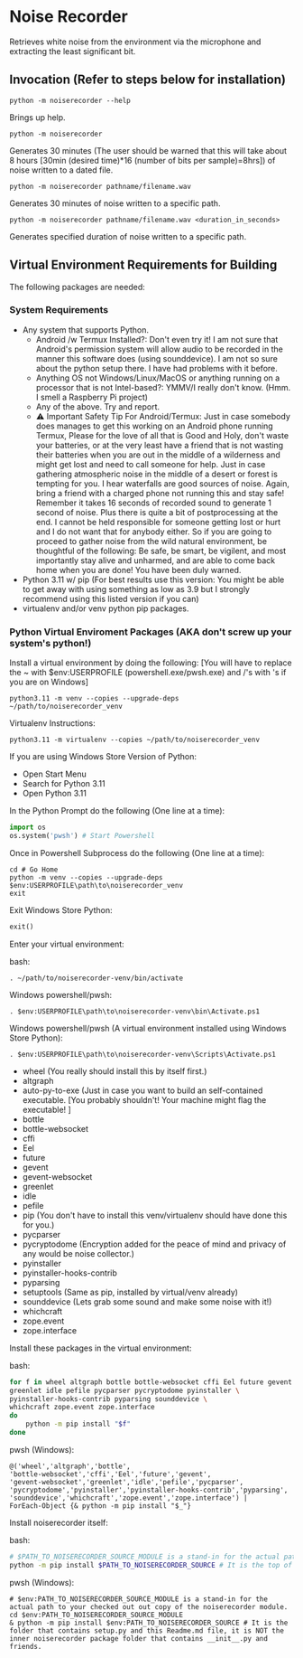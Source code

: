 # Noise Recorder #

Retrieves white noise from the environment via the microphone and extracting the least significant bit.

## Invocation (Refer to steps below for installation) ##

```console
python -m noiserecorder --help
```

Brings up help.

```console
python -m noiserecorder
```

Generates 30 minutes (The user should be warned that this will take about 8 hours [30min (desired time)*16 (number of bits per sample)=8hrs]) of noise written to a dated file.

```console
python -m noiserecorder pathname/filename.wav
```

Generates 30 minutes of noise written to a specific path.

```console
python -m noiserecorder pathname/filename.wav <duration_in_seconds>
```

Generates specified duration of noise written to a specific path.

## Virtual Environment Requirements for Building ##

The following packages are needed:

### System Requirements ###

* Any system that supports Python.
  * Android /w Termux Installed?: Don't even try it! I am not sure that Android's permission system will allow audio to be recorded in the manner this software does (using sounddevice). I am not so sure about the python setup there. I have had problems with it before.
  * Anything OS not Windows/Linux/MacOS or anything running on a processor that is not Intel-based?: YMMV/I really don't know. (Hmm. I smell a Raspberry Pi project)
  * Any of the above. Try and report.
  * ⚠️ Important Safety Tip For Android/Termux: Just in case somebody does manages to get this working on an Android phone running Termux, Please for the love of all that is Good and Holy, don't waste your batteries, or at the very least have a friend that is not wasting their batteries when you are out in the middle of a wilderness and might get lost and need to call someone for help. Just in case gathering atmospheric noise in the middle of a desert or forest is tempting for you. I hear waterfalls are good sources of noise. Again, bring a friend with a charged phone not running this and stay safe! Remember it takes 16 seconds of recorded sound to generate 1 second of noise. Plus there is quite a bit of postprocessing at the end. I cannot be held responsible for someone getting lost or hurt and I do not want that for anybody either. So if you are going to proceed to gather noise from the wild natural  environment, be thoughtful of the following: Be safe, be smart, be vigilent, and most importantly stay alive and unharmed, and are able to come back home when you are done! You have been duly warned.
* Python 3.11 w/ pip (For best results use this version: You might be able to get away with using something as low as 3.9 but I strongly recommend using this listed version if you can)
* virtualenv and/or venv python pip packages.

### Python Virtual Enviroment Packages (AKA don't screw up your system's python!) ###

Install a virtual environment by doing the following: [You will have to replace the ~ with $env:USERPROFILE (powershell.exe/pwsh.exe) and /'s with \'s if you are on Windows]

`python3.11 -m venv --copies --upgrade-deps ~/path/to/noiserecorder_venv`

Virtualenv Instructions:

`python3.11 -m virtualenv --copies ~/path/to/noiserecorder_venv`

If you are using Windows Store Version of Python:

* Open Start Menu
* Search for Python 3.11
* Open Python 3.11

In the Python Prompt do the following (One line at a time):

```python
import os
os.system('pwsh') # Start Powershell
```

Once in Powershell Subprocess do the following (One line at a time):

```pwsh
cd # Go Home
python -m venv --copies --upgrade-deps $env:USERPROFILE\path\to\noiserecorder_venv
exit
```

Exit Windows Store Python:

```python
exit()
```

Enter your virtual environment:

bash:

`. ~/path/to/noiserecorder-venv/bin/activate`

Windows powershell/pwsh:

`. $env:USERPROFILE\path\to\noiserecorder-venv\bin\Activate.ps1`

Windows powershell/pwsh (A virtual environment installed using Windows Store Python):

`. $env:USERPROFILE\path\to\noiserecorder-venv\Scripts\Activate.ps1`

* wheel (You really should install this by itself first.)
* altgraph
* auto-py-to-exe (Just in case you want to build an self-contained executable. [You probably shouldn't! Your machine might flag the executable! ]
* bottle
* bottle-websocket
* cffi
* Eel
* future
* gevent
* gevent-websocket
* greenlet
* idle
* pefile
* pip (You don't have to install this venv/virtualenv should have done this for you.)
* pycparser
* pycryptodome (Encryption added for the peace of mind and privacy of any would be noise collector.)
* pyinstaller
* pyinstaller-hooks-contrib
* pyparsing
* setuptools (Same as pip, installed by virtual/venv already)
* sounddevice (Lets grab some sound and make some noise with it!)
* whichcraft
* zope.event
* zope.interface

Install these packages in the virtual environment:

bash:

```bash
for f in wheel altgraph bottle bottle-websocket cffi Eel future gevent gevent-websocket \
greenlet idle pefile pycparser pycryptodome pyinstaller \
pyinstaller-hooks-contrib pyparsing sounddevice \
whichcraft zope.event zope.interface
do
    python -m pip install "$f"
done
```

pwsh (Windows):

```pwsh
@('wheel','altgraph','bottle',
'bottle-websocket','cffi','Eel','future','gevent',
'gevent-websocket','greenlet','idle','pefile','pycparser',
'pycryptodome','pyinstaller','pyinstaller-hooks-contrib','pyparsing',
'sounddevice','whichcraft','zope.event','zope.interface') |
ForEach-Object {& python -m pip install "$_"}
```

Install noiserecorder itself:

bash:

```bash
# $PATH_TO_NOISERECORDER_SOURCE_MODULE is a stand-in for the actual path to your checked out copy of the noiserecorder module.
python -m pip install $PATH_TO_NOISERECORDER_SOURCE # It is the top of this project folder that contains setup.py and this Readme.md file, it is NOT the inner noiserecorder package folder that contains __init__.py and friends.
```

pwsh (Windows):

```pwsh
# $env:PATH_TO_NOISERECORDER_SOURCE_MODULE is a stand-in for the actual path to your checked out out copy of the noiserecorder module.
cd $env:PATH_TO_NOISERECORDER_SOURCE_MODULE
& python -m pip install $env:PATH_TO_NOISERECORDER_SOURCE # It is the folder that contains setup.py and this Readme.md file, it is NOT the inner noiserecorder package folder that contains __init__.py and friends.
```
